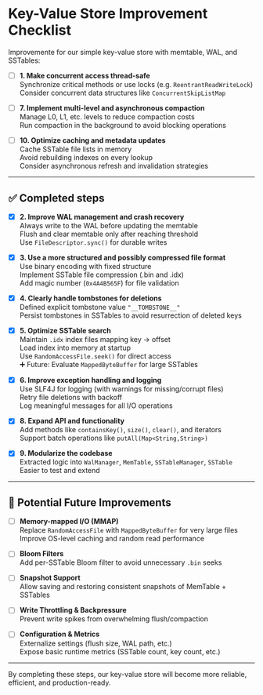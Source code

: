 # Key-Value Store Improvement Checklist

Improvemente for our simple key-value store with memtable, WAL, and SSTables:

- [ ] **1. Make concurrent access thread-safe**  
  Synchronize critical methods or use locks (e.g. `ReentrantReadWriteLock`)  
  Consider concurrent data structures like `ConcurrentSkipListMap`

- [ ] **7. Implement multi-level and asynchronous compaction**  
  Manage L0, L1, etc. levels to reduce compaction costs  
  Run compaction in the background to avoid blocking operations

- [ ] **10. Optimize caching and metadata updates**  
  Cache SSTable file lists in memory  
  Avoid rebuilding indexes on every lookup  
  Consider asynchronous refresh and invalidation strategies

---

## ✅ Completed steps

- [x] **2. Improve WAL management and crash recovery**  
  Always write to the WAL before updating the memtable  
  Flush and clear memtable only after reaching threshold  
  Use `FileDescriptor.sync()` for durable writes

- [x] **3. Use a more structured and possibly compressed file format**  
  Use binary encoding with fixed structure  
  Implement SSTable file compression (.bin and .idx)  
  Add magic number (`0x4A4B565F`) for file validation

- [x] **4. Clearly handle tombstones for deletions**  
  Defined explicit tombstone value `"__TOMBSTONE__"`  
  Persist tombstones in SSTables to avoid resurrection of deleted keys

- [x] **5. Optimize SSTable search**  
  Maintain `.idx` index files mapping key → offset  
  Load index into memory at startup  
  Use `RandomAccessFile.seek()` for direct access  
  ➕ Future: Evaluate `MappedByteBuffer` for large SSTables

- [x] **6. Improve exception handling and logging**  
  Use SLF4J for logging (with warnings for missing/corrupt files)  
  Retry file deletions with backoff  
  Log meaningful messages for all I/O operations

- [X] **8. Expand API and functionality**  
  Add methods like `containsKey()`, `size()`, `clear()`, and iterators  
  Support batch operations like `putAll(Map<String,String>)`

- [x] **9. Modularize the codebase**  
  Extracted logic into `WalManager`, `MemTable`, `SSTableManager`, `SSTable`  
  Easier to test and extend

---

## 🔄 Potential Future Improvements

- [ ] **Memory-mapped I/O (MMAP)**  
  Replace `RandomAccessFile` with `MappedByteBuffer` for very large files  
  Improve OS-level caching and random read performance

- [ ] **Bloom Filters**  
  Add per-SSTable Bloom filter to avoid unnecessary `.bin` seeks

- [ ] **Snapshot Support**  
  Allow saving and restoring consistent snapshots of MemTable + SSTables

- [ ] **Write Throttling & Backpressure**  
  Prevent write spikes from overwhelming flush/compaction

- [ ] **Configuration & Metrics**  
  Externalize settings (flush size, WAL path, etc.)  
  Expose basic runtime metrics (SSTable count, key count, etc.)

---

By completing these steps, our key-value store will become more reliable, efficient, and production-ready.
